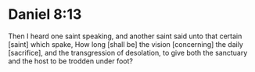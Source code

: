 # Daniel 8:13

Then I heard one saint speaking, and another saint said unto that certain [saint] which spake, How long [shall be] the vision [concerning] the daily [sacrifice], and the transgression of desolation, to give both the sanctuary and the host to be trodden under foot?